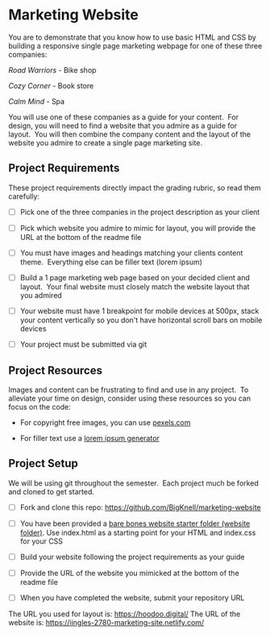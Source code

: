 # Marketing Website

You are to demonstrate that you know how to use basic HTML and CSS by building a responsive single page marketing webpage for one of these three companies:

*Road Warriors* - Bike shop

*Cozy Corner* - Book store

*Calm Mind* - Spa

You will use one of these companies as a guide for your content.  For design, you will need to find a website that you admire as a guide for layout.  You will then combine the company content and the layout of the website you admire to create a single page marketing site.

## Project Requirements

These project requirements directly impact the grading rubric, so read them carefully:

- [ ] Pick one of the three companies in the project description as your client

- [ ] Pick which website you admire to mimic for layout, you will provide the URL at the bottom of the readme file

- [ ] You must have images and headings matching your clients content theme.  Everything else can be filler text (lorem ipsum)

- [ ] Build a 1 page marketing web page based on your decided client and layout.  Your final website must closely match the website layout that you admired

- [ ] Your website must have 1 breakpoint for mobile devices at 500px, stack your content vertically so you don't have horizontal scroll bars on mobile devices

- [ ] Your project must be submitted via git

## Project Resources

Images and content can be frustrating to find and use in any project.  To alleviate your time on design, consider using these resources so you can focus on the code:

- For copyright free images, you can use [pexels.com](https://www.pexels.com/)

- For filler text use a [lorem ipsum generator](https://www.lipsum.com/)

## Project Setup

We will be using git throughout the semester.  Each project much be forked and cloned to get started.  

- [ ] Fork and clone this repo: https://github.com/BigKnell/marketing-website

- [ ] You have been provided a [bare bones website starter folder (website folder)](website).  Use index.html as a starting point for your HTML and index.css for your CSS

- [ ] Build your website following the project requirements as your guide

- [ ] Provide the URL of the website you mimicked at the bottom of the readme file

- [ ] When you have completed the website, submit your repository URL

The URL you used for layout is: https://hoodoo.digital/
The URL of the website is: https://iingles-2780-marketing-site.netlify.com/